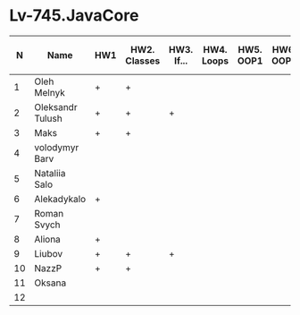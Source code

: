 # Lv-745.JavaCore

N|Name| HW1 | HW2. Classes|HW3. If...|HW4. Loops|HW5. OOP1 |HW6. OOP2 |HW7. Inner classes| HW8. Collection1 | HW9. Collection2|HW10. String|HW11. Exception |HW12. Java8.1 |HW13. Java8.2 | HW14. Threads | HW15. IO
--|--|--|--|--|--|--|--|--|--|--|--|--|--|--|--|--
1|Oleh Melnyk|+|+|||||||||||  
2|Oleksandr Tulush|+|+|+||||||||||  
3|Maks|+|+|||||||||||  
4|volodymyr Barv|||||||||||||  
5|Nataliia Salo|||||||||||||  
6|Alekadykalo|+||||||||||||  
7|Roman Svych|||||||||||||  
8|Aliona|+||||||||||||  
9|Liubov|+|+|+||||||||||  
10|NazzP|+|+|||||||||||  
11|Oksana|||||||||||||  
12||||||||||||||
